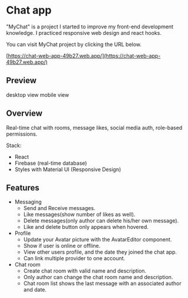# Chat app

"MyChat" is a project I started to improve my front-end development knowledge. I practiced responsive web design and react hooks.

You can visit MyChat project by clicking the URL below.

[https://chat-web-app-49b27.web.app/](https://chat-web-app-49b27.web.app/)


## Preview

desktop view
mobile view


## Overview

Real-time chat with rooms, message likes, social media auth, role-based permissions.

Stack:

- React
- Firebase (real-time database)
- Styles with Material UI (Responsive Design)


## Features

- Messaging
    - Send and Receive messages.
    - Like messages(show number of likes as well).
    - Delete messages(only author can delete his/her own message).
    - Like and delete button only appears when hovered.
- Profile
    - Update your Avatar picture with the AvatarEditor component.
    - Show if user is online or offline.
    - View other users profile, and the date they joined the chat app.
    - Can link multiple provider to one account.
- Chat room
    - Create chat room with valid name and description.
    - Only author can change the chat room name and description.
    - Chat room list shows the last message with an associated author and date.
